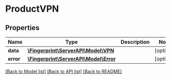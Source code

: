 # ProductVPN

## Properties
Name | Type | Description | Notes
------------ | ------------- | ------------- | -------------
**data** | [**\Fingerprint\ServerAPI\Model\VPN**](VPN.md) |  | [optional] 
**error** | [**\Fingerprint\ServerAPI\Model\Error**](Error.md) |  | [optional] 

[[Back to Model list]](../../README.md#documentation-for-models) [[Back to API list]](../../README.md#documentation-for-api-endpoints) [[Back to README]](../../README.md)

